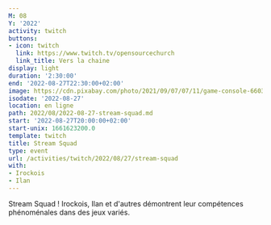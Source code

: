 ```yaml
---
M: 08
Y: '2022'
activity: twitch
buttons:
- icon: twitch
  link: https://www.twitch.tv/opensourcechurch
  link_title: Vers la chaine
display: light
duration: '2:30:00'
end: '2022-08-27T22:30:00+02:00'
image: https://cdn.pixabay.com/photo/2021/09/07/07/11/game-console-6603120_960_720.jpg
isodate: '2022-08-27'
location: en ligne
path: 2022/08/2022-08-27-stream-squad.md
start: '2022-08-27T20:00:00+02:00'
start-unix: 1661623200.0
template: twitch
title: Stream Squad
type: event
url: /activities/twitch/2022/08/27/stream-squad
with:
- Irockois
- Ilan
---
```

Stream Squad ! Irockois, Ilan et d'autres démontrent leur compétences phénoménales dans des jeux variés.